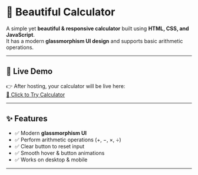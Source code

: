 # 📱 Beautiful Calculator  

A simple yet **beautiful & responsive calculator** built using **HTML, CSS, and JavaScript**.  
It has a modern **glassmorphism UI design** and supports basic arithmetic operations.  

---

## 🚀 Live Demo  
👉 After hosting, your calculator will be live here:  
[🔗 Click to Try Calculator](https://khushikumari94.github.io/Task-3/)  

---

## ✨ Features  
- ✅ Modern **glassmorphism UI**  
- ✅ Perform arithmetic operations (+, −, ×, ÷)  
- ✅ Clear button to reset input  
- ✅ Smooth hover & button animations  
- ✅ Works on desktop & mobile  

---
